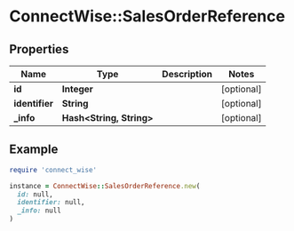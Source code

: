 # ConnectWise::SalesOrderReference

## Properties

| Name | Type | Description | Notes |
| ---- | ---- | ----------- | ----- |
| **id** | **Integer** |  | [optional] |
| **identifier** | **String** |  | [optional] |
| **_info** | **Hash&lt;String, String&gt;** |  | [optional] |

## Example

```ruby
require 'connect_wise'

instance = ConnectWise::SalesOrderReference.new(
  id: null,
  identifier: null,
  _info: null
)
```

